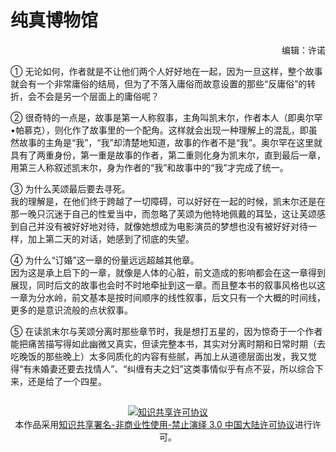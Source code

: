 # 纯真博物馆 
<p align=right>编辑：许诺</p>

① 无论如何，作者就是不让他们两个人好好地在一起，因为一旦这样，整个故事就会有一个非常庸俗的结局，但为了不落入庸俗而故意设置的那些“反庸俗”的转折，会不会是另一个层面上的庸俗呢？

② 很奇特的一点是，故事是第一人称叙事，主角叫凯末尔，作者本人（即奥尔罕•帕慕克），则化作了故事里的一个配角。这样就会出现一种理解上的混乱，即虽然故事的主角是“我”，“我”却清楚地知道，故事的作者不是“我”。奥尔罕在这里就具有了两重身份，第一重是故事的作者，第二重则化身为凯末尔，直到最后一章，用第三人称叙述凯末尔，身为作者的“我”和故事中的“我”才完成了统一。

③ 为什么芙颂最后要去寻死。\
我的理解是，在他们终于跨越了一切障碍，可以好好在一起的时候，凯末尔还是在那一晚只沉迷于自己的性爱当中，而忽略了芙颂为他特地佩戴的耳坠，这让芙颂感到自己并没有被好好地对待，就像她想成为电影演员的梦想也没有被好好对待一样，加上第二天的对话，她感到了彻底的失望。

④ 为什么“订婚”这一章的份量远远超越其他章。\
因为这是承上启下的一章，就像是人体的心脏，前文造成的影响都会在这一章得到展现，同时后文的故事也会时不时地牵扯到这一章。而且整本书的叙事风格也以这一章为分水岭，前文基本是按时间顺序的线性叙事，后文只有一个大概的时间线，更多的是意识流般的点状叙事。

⑤ 在读凯末尔与芙颂分离时那些章节时，我是想打五星的，因为惊奇于一个作者能把痛苦描写得如此幽微又真实，但读完整本书，其实对分离时期和日常时期（去吃晚饭的那些晚上）太多同质化的内容有些腻，再加上从道德层面出发，我又觉得“有未婚妻还要去找情人”、“纠缠有夫之妇”这类事情似乎有点不妥，所以综合下来，还是给了一个四星。

##
<center>
<a rel="license" href="http://creativecommons.org/licenses/by-nc-nd/3.0/cn/"><img alt="知识共享许可协议" style="border-width:0" src="https://i.creativecommons.org/l/by-nc-nd/3.0/cn/88x31.png" /></a><br />本作品采用<a rel="license" href="http://creativecommons.org/licenses/by-nc-nd/3.0/cn/">知识共享署名-非商业性使用-禁止演绎 3.0 中国大陆许可协议</a>进行许可。
</center>
